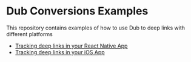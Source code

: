 # Dub Conversions Examples

This repository contains examples of how to use Dub to deep links with different platforms

- [Tracking deep links in your React Native App](./react-native)
- [Tracking deep links in your iOS App](./ios)

